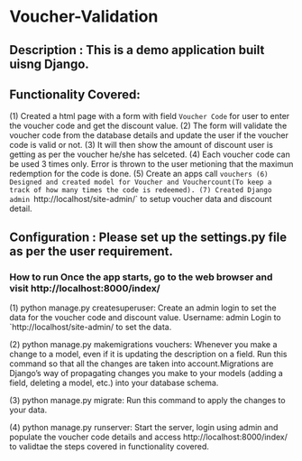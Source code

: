 # Voucher-Validation

## Description : This is a demo application built uisng Django. 

## Functionality Covered: 
(1) Created a html page with a form with field `Voucher Code` for user to enter the voucher code and get the discount value.
(2) The form will validate the voucher code from the database details and update the user if the voucher code is valid or not.
(3) It will then show the amount of discount user is getting as per the voucher he/she has selceted.
(4) Each voucher code can be used 3 times only. Error is thrown to the user metioning that the maximun redemption for the code is done.
(5) Create an apps call `vouchers
(6) Designed and created model for Voucher and Vouchercount(To keep a track of how many times the code is redeemed).
(7) Created Django admin `http://localhost/site-admin/` to setup voucher data and discount detail.

## Configuration : Please set up the settings.py file as per the user requirement.

### How to run Once the app starts, go to the web browser and visit http://localhost:8000/index/

(1) python manage.py createsuperuser:
Create an admin login to set the data for the voucher code and discount value.
Username: admin
Login to `http://localhost/site-admin/ to set the data.
 
(2) python manage.py makemigrations vouchers: 
Whenever you make a change to a model, even if it is updating the description on a field. Run this command so that all the changes are taken into account.Migrations are Django’s way of propagating changes you make to your models (adding a field, deleting a model, etc.) into your database schema.

(3) python manage.py migrate: 
Run this command to apply the changes to your data.

(4) python manage.py runserver: 
Start the server, login using admin and populate the voucher code details and access http://localhost:8000/index/ to validtae the steps covered in functionality covered.

